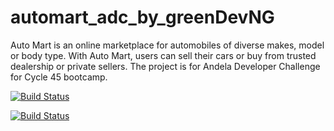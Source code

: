 # automart_adc_by_greenDevNG
Auto Mart is an online marketplace for automobiles of diverse makes, model or body type. With Auto Mart, users can sell their cars or buy from trusted dealership or private sellers. The project is for Andela Developer Challenge for Cycle 45 bootcamp.


[![Build Status](https://travis-ci.org/DublinGreen/automart_adc_by_greenDevNG.svg?branch=apiv1)](https://travis-ci.org/DublinGreen/automart_adc_by_greenDevNG)

[![Build Status](https://travis-ci.com/DublinGreen/automart_adc_by_greenDevNG.svg?branch=apiv1)](https://travis-ci.com/DublinGreen/automart_adc_by_greenDevNG)
